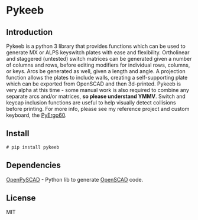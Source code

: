 # Pykeeb

## Introduction
Pykeeb is a python 3 library that provides functions which can be used to generate MX or ALPS keyswitch plates with ease and flexibility.  Ortholinear and staggered (untested) switch matrices can be generated given a number of columns and rows, before editing modifiers for individual rows, columns, or keys.  Arcs be generated as well, given a length and angle.  A projection function allows the plates to include walls, creating a self-supporting plate which can be exported from OpenSCAD and then 3d-printed.  Pykeeb is very alpha at this time - some manual work is also required to combine any separate arcs and/or matrices, **so please understand YMMV**.  Switch and keycap inclusion functions are useful to help visually detect collisions before printing.  For more info, please see my reference project and custom keyboard, the [PyErgo60](https://github.com/raycewest/pyergo60).

## Install
```# pip install pykeeb```

## Dependencies
[OpenPySCAD](https://github.com/taxpon/openpyscad) - Python lib to generate [OpenSCAD](https://www.openscad.org) code.

## License
MIT
